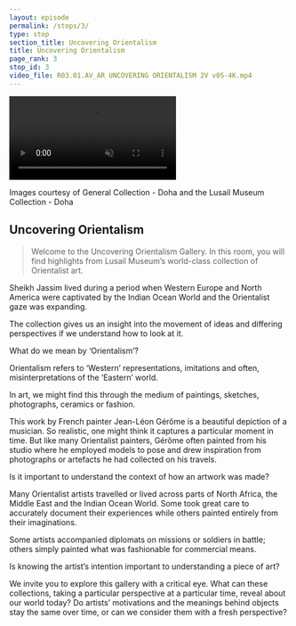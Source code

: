 ```yaml
---
layout: episode
permalink: /stops/3/
type: stop
section_title: Uncovering Orientalism
title: Uncovering Orientalism
page_rank: 3
stop_id: 3
video_file: R03.01.AV_AR UNCOVERING ORIENTALISM 2V v05-4K.mp4
---
```

<video src="assets/img/stops/R03.01.AV_AR UNCOVERING ORIENTALISM 2V v05-4K.mp4" controls="controls" muted="muted" class="d-block rounded-bottom-2 width-fit" style="max-height:640px;">
</video>

Images courtesy of General Collection - Doha and the Lusail Museum Collection - Doha

## Uncovering Orientalism

> Welcome to the Uncovering Orientalism Gallery. In this room, you will find highlights from Lusail Museum’s world-class collection of Orientalist art.

Sheikh Jassim lived during a period when Western Europe and North America were captivated by the Indian Ocean World and the Orientalist gaze was expanding.

The collection gives us an insight into the movement of ideas and differing perspectives if we understand how to look at it.

What do we mean by ‘Orientalism’?  

Orientalism refers to ‘Western’ representations, imitations and often, misinterpretations of the ‘Eastern’ world. 

In art, we might find this through the medium of paintings, sketches, photographs, ceramics or fashion. 

This work by French painter Jean-Léon Gérôme is a beautiful depiction of a musician. So realistic, one might think it captures a particular moment in time. But like many Orientalist painters, Gérôme often painted from his studio where he employed models to pose and drew inspiration from photographs or artefacts he had collected on his travels.

Is it important to understand the context of how an artwork was made? 

Many Orientalist artists travelled or lived across parts of North Africa, the Middle East and the Indian Ocean World. Some took great care to accurately document their experiences while others painted entirely from their imaginations. 

Some artists accompanied diplomats on missions or soldiers in battle; others simply painted what was fashionable for commercial means.

Is knowing the artist’s intention important to understanding a piece of art?

We invite you to explore this gallery with a critical eye. What can these collections, taking a particular perspective at a particular time, reveal about our world today? Do artists’ motivations and the meanings behind objects stay the same over time, or can we consider them with a fresh perspective?
